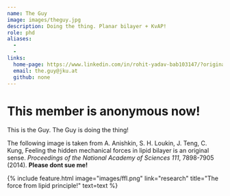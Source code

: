```yaml
---
name: The Guy
image: images/theguy.jpg
description: Doing the thing. Planar bilayer + KvAP!
role: phd
aliases:
  -
  -
links:
  home-page: https://www.linkedin.com/in/rohit-yadav-bab103147/?originalSubdomain=at
  email: the.guy@jku.at
  github: none
---
```


# This member is anonymous now!

This is the Guy. The Guy is doing the thing!

The following image is taken from A. Anishkin, S. H. Loukin, J. Teng, C. Kung, Feeling the hidden mechanical forces in lipid bilayer is an original sense. _Proceedings of the National Academy of Sciences 111_, 7898-7905 (2014). **Please dont sue me!**

{%
  include feature.html
  image="images/ffl.png"
  link="research"
  title="The force from lipid principle!"
  text=text
%}

